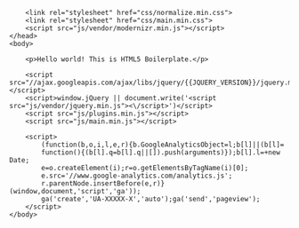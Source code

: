 <!doctype html>
<html class="no-js" lang="">
    <head>
        <meta charset="utf-8">
        <meta http-equiv="X-UA-Compatible" content="IE=edge">
        <title></title>
        <meta name="description" content="">
        <meta name="viewport" content="width=device-width, initial-scale=1">

        <link rel="stylesheet" href="css/normalize.min.css">
        <link rel="stylesheet" href="css/main.min.css">
        <script src="js/vendor/modernizr.min.js"></script>
    </head>
    <body>

        <p>Hello world! This is HTML5 Boilerplate.</p>

        <script src="//ajax.googleapis.com/ajax/libs/jquery/{{JQUERY_VERSION}}/jquery.min.js"></script>
        <script>window.jQuery || document.write('<script src="js/vendor/jquery.min.js"><\/script>')</script>
        <script src="js/plugins.min.js"></script>
        <script src="js/main.min.js"></script>

        <script>
            (function(b,o,i,l,e,r){b.GoogleAnalyticsObject=l;b[l]||(b[l]=
            function(){(b[l].q=b[l].q||[]).push(arguments)});b[l].l=+new Date;
            e=o.createElement(i);r=o.getElementsByTagName(i)[0];
            e.src='//www.google-analytics.com/analytics.js';
            r.parentNode.insertBefore(e,r)}(window,document,'script','ga'));
            ga('create','UA-XXXXX-X','auto');ga('send','pageview');
        </script>
    </body>
</html>